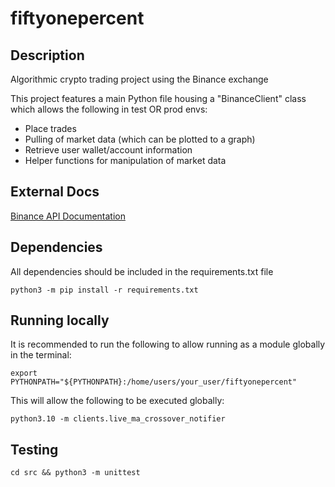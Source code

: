 # fiftyonepercent


## Description
Algorithmic crypto trading project using the Binance exchange

This project features a main Python file housing a "BinanceClient" class which allows the following in test OR prod envs:
- Place trades
- Pulling of market data (which can be plotted to a graph)
- Retrieve user wallet/account information
- Helper functions for manipulation of market data


## External Docs
[Binance API Documentation](https://binance-docs.github.io/apidocs)


## Dependencies
All dependencies should be included in the requirements.txt file

`python3 -m pip install -r requirements.txt`

## Running locally
It is recommended to run the following to allow running as a module globally in the terminal:

`export PYTHONPATH="${PYTHONPATH}:/home/users/your_user/fiftyonepercent"`

This will allow the following to be executed globally:

`python3.10 -m clients.live_ma_crossover_notifier`

## Testing

`cd src && python3 -m unittest`